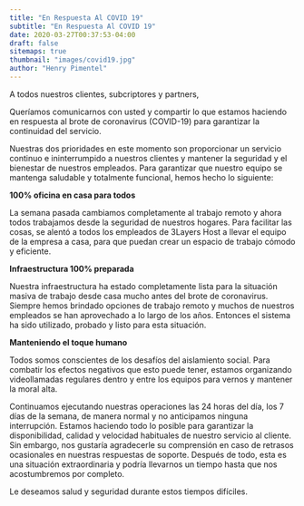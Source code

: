 ```yaml
---
title: "En Respuesta Al COVID 19"
subtitle: "En Respuesta Al COVID 19"
date: 2020-03-27T00:37:53-04:00
draft: false
sitemaps: true
thumbnail: "images/covid19.jpg"
author: "Henry Pimentel"
---
```


A todos nuestros clientes, subcriptores y partners,

Queríamos comunicarnos con usted y compartir lo que estamos haciendo en respuesta al brote de coronavirus (COVID-19) para garantizar la continuidad del servicio.

Nuestras dos prioridades en este momento son proporcionar un servicio continuo e ininterrumpido a nuestros clientes y mantener la seguridad y el bienestar de nuestros empleados. Para garantizar que nuestro equipo se mantenga saludable y totalmente funcional, hemos hecho lo siguiente:

**100% oficina en casa para todos**

La semana pasada cambiamos completamente al trabajo remoto y ahora todos trabajamos desde la seguridad de nuestros hogares. Para facilitar las cosas, se alentó a todos los empleados de 3Layers Host a llevar el equipo de la empresa a casa, para que puedan crear un espacio de trabajo cómodo y eficiente.

**Infraestructura 100% preparada**

Nuestra infraestructura ha estado completamente lista para la situación masiva de trabajo desde casa mucho antes del brote de coronavirus. Siempre hemos brindado opciones de trabajo remoto y muchos de nuestros empleados se han aprovechado a lo largo de los años. Entonces el sistema ha sido utilizado, probado y listo para esta situación.

**Manteniendo el toque humano**

Todos somos conscientes de los desafíos del aislamiento social. Para combatir los efectos negativos que esto puede tener, estamos organizando videollamadas regulares dentro y entre los equipos para vernos y mantener la moral alta.

Continuamos ejecutando nuestras operaciones las 24 horas del día, los 7 días de la semana, de manera normal y no anticipamos ninguna interrupción. Estamos haciendo todo lo posible para garantizar la disponibilidad, calidad y velocidad habituales de nuestro servicio al cliente. Sin embargo, nos gustaría agradecerle su comprensión en caso de retrasos ocasionales en nuestras respuestas de soporte. Después de todo, esta es una situación extraordinaria y podría llevarnos un tiempo hasta que nos acostumbremos por completo.

Le deseamos salud y seguridad durante estos tiempos difíciles.